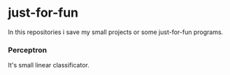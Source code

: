 # just-for-fun

In this repositories i save my small projects or some just-for-fun programs.

### Perceptron 

It's small linear classificator. 
